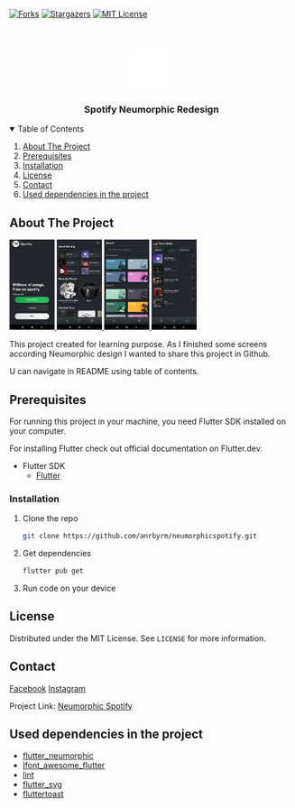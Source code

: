 <!-- PROJECT SHIELDS -->
[![Forks][forks-shield]][forks-url]
[![Stargazers][stars-shield]][stars-url]
[![MIT License][license-shield]][license-url]

<!-- SPOTIFY LOGO -->
<br />
<p align="center">
  <a href="https://github.com/anrbyrm/neumorphicspotify">
    <img src="assets/images/spotify_white_icon.png" alt="Logo" width="80" height="80">
  </a>

  <h3 align="center">Spotify Neumorphic Redesign</h3>
</p>

<!-- TABLE OF CONTENTS -->
<details open="open">
  <summary>Table of Contents</summary>
  <ol>
    <li><a href="#about-the-project">About The Project</a></li>
    <li><a href="#prerequisites">Prerequisites</a></li>
    <li><a href="#installation">Installation</a></li>
    <li><a href="#license">License</a></li>
    <li><a href="#contact">Contact</a></li>
    <li><a href="#used-dependencies-in-project">Used dependencies in the project</a></li>
  </ol>
</details>



<!-- ABOUT THE PROJECT -->
## About The Project

<a href="https://github.com/anrbyrm/neumorphicspotify/blob/assets/images/splash.jpg">
    <img src="assets/images/splash.jpg" alt="Logo" width="80" height="160">
</a>
<a href="https://github.com/anrbyrm/neumorphicspotify/blob/assets/images/menu_1.jpg">
    <img src="assets/images/menu_1.jpg" alt="Logo" width="80" height="160">
</a>
<a href="https://github.com/anrbyrm/neumorphicspotify/blob/assets/images/menu_2.jpg">
    <img src="assets/images/menu_2.jpg" alt="Logo" width="80" height="160">
</a>
<a href="https://github.com/anrbyrm/neumorphicspotify/blob/assets/images/menu_3.jpg">
    <img src="assets/images/menu_3.jpg" alt="Logo" width="80" height="160">
</a>

This project created for learning purpose. As I finished some screens according Neumorphic design I wanted to share this project in Github.

U can navigate in README using table of contents.

## Prerequisites

For running this project in your machine, you need Flutter SDK installed on your computer.

For installing Flutter check out official documentation on Flutter.dev.
* Flutter SDK
  * [Flutter](https://flutter.dev/docs/get-started/install)

<!-- Installation -->
### Installation

1. Clone the repo
   ```sh
   git clone https://github.com/anrbyrm/neumorphicspotify.git
   ```
2. Get dependencies
   ```sh
   flutter pub get
   ```
3. Run code on your device

<!-- LICENSE -->
## License

Distributed under the MIT License. See `LICENSE` for more information.

<!-- CONTACT -->
## Contact

[Facebook](https://www.facebook.com/anrbyrm)
[Instagram](https://www.instagram.com/anrbyrm)

Project Link: [Neumorphic Spotify](https://github.com/anrbyrm/neumorphicspotify)

<!-- Used dependencies in project -->
## Used dependencies in the project
* [flutter_neumorphic](https://pub.dev/packages/flutter_neumorphic)
* [Ifont_awesome_flutter](https://pub.dev/packages/font_awesome_flutter)
* [lint](https://pub.dev/packages/lint)
* [flutter_svg](https://pub.dev/packages/flutter_svg)
* [fluttertoast](https://pub.dev/packages/fluttertoast)

<!-- MARKDOWN LINKS & IMAGES -->
[forks-shield]: https://img.shields.io/github/forks/anrbyrm/neumorphicspotify?style=flat-square
[forks-url]: https://github.com/anrbyrm/neumorphicspotify/network
[stars-shield]: https://img.shields.io/github/stars/anrbyrm/neumorphicspotify?style=flat-square
[stars-url]: https://github.com/anrbyrm/neumorphicspotify/stargazers
[license-shield]: https://img.shields.io/github/license/anrbyrm/neumorphicspotify?style=flat-square
[license-url]: https://github.com/anrbyrm/neumorphicspotify/blob/main/LICENSE